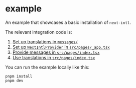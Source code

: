 # example

An example that showcases a basic installation of `next-intl`.

The relevant integration code is:

1. [Set up translations in `messages/`](./messages/en.json)
2. [Set up `NextIntlProvider` in `src/pages/_app.tsx`](./src/pages/_app.tsx#L6)
3. [Provide messages in `src/pages/index.tsx`](./src/pages/index.tsx#L20)
4. [Use translations in `src/pages/index.tsx`](./src/pages/index.tsx#L7)

You can run the example locally like this:

```
pnpm install
pnpm dev
```
